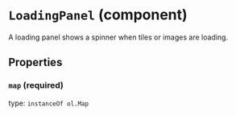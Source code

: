 `LoadingPanel` (component)
==========================

A loading panel shows a spinner when tiles or images are loading.

Properties
----------

### `map` (required)

type: `instanceOf ol.Map`

